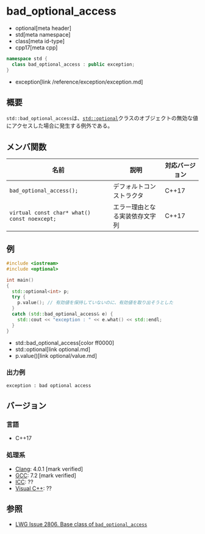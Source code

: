 # bad_optional_access
* optional[meta header]
* std[meta namespace]
* class[meta id-type]
* cpp17[meta cpp]

```cpp
namespace std {
  class bad_optional_access : public exception;
}
```
* exception[link /reference/exception/exception.md]

## 概要
`std::bad_optional_access`は、[`std::optional`](/reference/optional/optional.md)クラスのオブジェクトの無効な値にアクセスした場合に発生する例外である。


## メンバ関数

| 名前 | 説明 | 対応バージョン |
|------|------|----------------|
| `bad_optional_access();` | デフォルトコンストラクタ | C++17 |
| `virtual const char* what() const noexcept;` | エラー理由となる実装依存文字列 | C++17 |


## 例
```cpp example
#include <iostream>
#include <optional>

int main()
{
  std::optional<int> p;
  try {
    p.value(); // 有効値を保持していないのに、有効値を取り出そうとした
  }
  catch (std::bad_optional_access& e) {
    std::cout << "exception : " << e.what() << std::endl;
  }
}
```
* std::bad_optional_access[color ff0000]
* std::optional[link optional.md]
* p.value()[link optional/value.md]

### 出力例
```
exception : bad optional access
```

## バージョン
### 言語
- C++17

### 処理系
- [Clang](/implementation.md#clang): 4.0.1 [mark verified]
- [GCC](/implementation.md#gcc): 7.2 [mark verified]
- [ICC](/implementation.md#icc): ??
- [Visual C++](/implementation.md#visual_cpp): ??


## 参照
- [LWG Issue 2806. Base class of `bad_optional_access`](https://wg21.cmeerw.net/lwg/issue2806)
